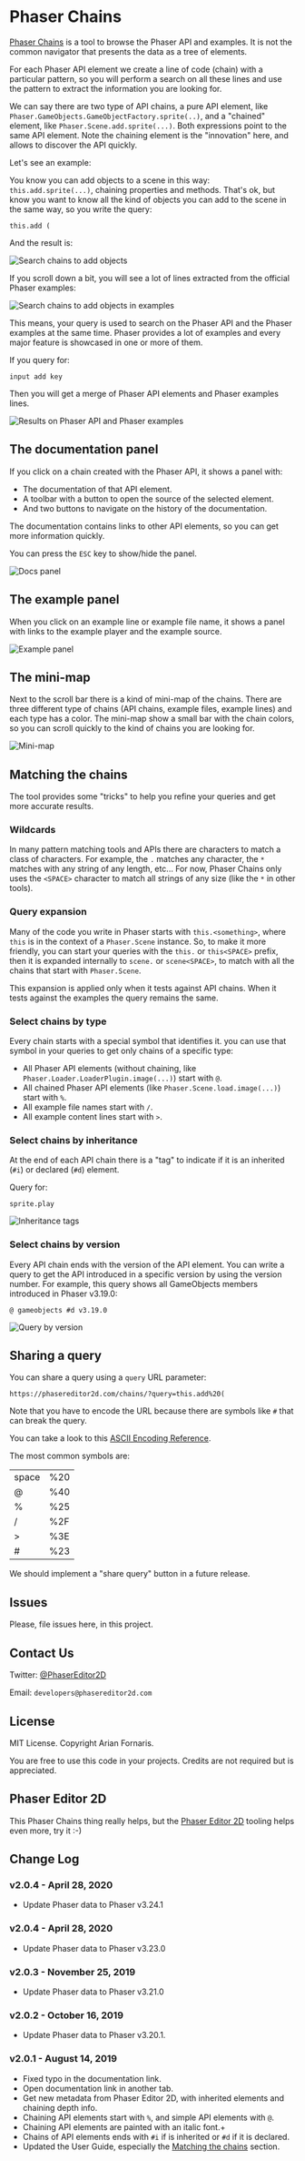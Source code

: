 # Phaser Chains

[Phaser Chains](https://phasereditor2d.com/chains) is a tool to browse the Phaser API and examples. It is not the common navigator that presents the data as a tree of elements.

For each Phaser API element we create a line of code (chain) with a particular pattern, so you will perform a search on all these lines and use the pattern to extract the information you are looking for.

We can say there are two type of API chains, a pure API element, like `Phaser.GameObjects.GameObjectFactory.sprite(..)`, and a "chained" element, like `Phaser.Scene.add.sprite(...)`. Both expressions point to the same API element. Note the chaining element is the "innovation" here, and allows to discover the API quickly.

Let's see an example:

You know you can add objects to a scene in this way: `this.add.sprite(...)`, chaining properties and methods. That's ok, but know you want to know all the kind of objects you can add to the scene in the same way, so you write the query:

```
this.add (
```

And the result is:


![Search chains to add objects](guide-images/search-1.png)


If you scroll down a bit, you will see a lot of lines extracted from the official Phaser examples:

![Search chains to add objects in examples](guide-images/search-2.png)

This means, your query is used to search on the Phaser API and the Phaser examples at the same time. Phaser provides a lot of examples and every major feature is showcased in one or more of them.

If you query for:

```
input add key
```

Then you will get a merge of Phaser API elements and Phaser examples lines.

![Results on Phaser API and Phaser examples](guide-images/search-3.png)


## The documentation panel

If you click on a chain created with the Phaser API, it shows a panel with: 

* The documentation of that API element.
* A toolbar with a button to open the source of the selected element.
* And two buttons to navigate on the history of the documentation.

The documentation contains links to other API elements, so you can get more information quickly.

You can press the `ESC` key to show/hide the panel.

![Docs panel](guide-images/docs-panel.png)


## The example panel

When you click on an example line or example file name, it shows a panel with links to the example player and the example source.

![Example panel](guide-images/example-panel.png)

## The mini-map

Next to the scroll bar there is a kind of mini-map of the chains. There are three different type of chains (API chains, example files, example lines) and each type has a color. The mini-map show a small bar with the chain colors, so you can scroll quickly to the kind of chains you are looking for.

![Mini-map](guide-images/minimap.png)


## Matching the chains

The tool provides some "tricks" to help you refine your queries and get more accurate results.

### Wildcards

In many pattern matching tools and APIs there are characters to match a class of characters. For example, the `.` matches any character, the `*` matches with any string of any length, etc... For now, Phaser Chains only uses the `<SPACE>` character to match all strings of any size (like the `*` in other tools).

### Query expansion

Many of the code you write in Phaser starts with `this.<something>`, where `this` is in the context of a `Phaser.Scene` instance. So, to make it more friendly, you can start your queries with the `this.` or `this<SPACE>` prefix, then it is expanded internally to `scene.` or `scene<SPACE>`, to match with all the chains that start with `Phaser.Scene`.

This expansion is applied only when it tests against API chains. When it tests against  the examples the query remains the same.

### Select chains by type

Every chain starts with a special symbol that identifies it. you can use that symbol in your queries to get only chains of a specific type:

* All Phaser API elements (without chaining, like `Phaser.Loader.LoaderPlugin.image(...)`) start with `@`.
* All chained Phaser API elements (like `Phaser.Scene.load.image(...)`) start with `%`.
* All example file names start with `/`.
* All example content lines start with `>`.

### Select chains by inheritance

At the end of each API chain there is a "tag" to indicate if it is an inherited (`#i`) or declared (`#d`) element.

Query for:

```
sprite.play
```

![Inheritance tags](guide-images/inherited-elements.png)


### Select chains by version

Every API chain ends with the version of the API element. You can write a query to get the API introduced in a specific version by using the version number. For example, this query shows all GameObjects members introduced in Phaser v3.19.0:

```
@ gameobjects #d v3.19.0
```

![Query by version](guide-images/query-by-version.png)

## Sharing a query

You can share a query using a `query` URL parameter:

```
https://phasereditor2d.com/chains/?query=this.add%20(
```

Note that you have to encode the URL because there are symbols like `#` that can break the query.

You can take a look to this [ASCII Encoding Reference](https://www.w3schools.com/tags/ref_urlencode.asp).

The most common symbols are:

<table>
    <tr>
        <td>space</td><td>%20</td>
    </tr>
    <tr>
        <td>@</td><td>%40</td>
    </tr>
    <tr>
        <td>%</td><td>%25</td>
    </tr>
    <tr>
        <td>/</td><td>%2F</td>
    </tr>
    <tr>
        <td>&gt;</td><td>%3E</td>
    </tr>
    <tr>
        <td>#</td><td>%23</td>
    </tr>
</table>

We should implement a "share query" button in a future release.

## Issues

Please, file issues here, in this project.

## Contact Us

Twitter: [@PhaserEditor2D](https://twitter.com/PhaserEditor2D)

Email: `developers@phasereditor2d.com`

## License

MIT License. Copyright Arian Fornaris.

You are free to use this code in your projects. Credits are not required but is appreciated.

## Phaser Editor 2D

This Phaser Chains thing really helps, but the [Phaser Editor 2D](https://phasereditor2d.com) tooling helps even more, try it :-)


## Change Log

### v2.0.4 - April 28, 2020

* Update Phaser data to Phaser v3.24.1

### v2.0.4 - April 28, 2020

* Update Phaser data to Phaser v3.23.0

### v2.0.3 - November 25, 2019

* Update Phaser data to Phaser v3.21.0

### v2.0.2 - October 16, 2019

* Update Phaser data to Phaser v3.20.1.

### v2.0.1 - August 14, 2019

* Fixed typo in the documentation link.
* Open documentation link in another tab.
* Get new metadata from Phaser Editor 2D, with inherited elements and chaining depth info.
* Chaining API elements start with `%`, and simple API elements with `@`.
* Chaining API elements are painted with an italic font.+
* Chains of API elements ends with `#i` if is inherited or `#d` if it is declared.
* Updated the User Guide, especially the [Matching the chains](#matching-the-chains) section.
